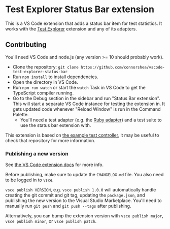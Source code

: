 # Test Explorer Status Bar extension

This is a VS Code extension that adds a status bar item for test statistics. It works with the [Test Explorer](https://marketplace.visualstudio.com/items?itemName=hbenl.vscode-test-explorer) extension and any of its adapters.

## Contributing

You'll need VS Code and node.js (any version >= 10 should probably work).

- Clone the repository: `git clone https://github.com/connorshea/vscode-test-explorer-status-bar`
- Run `npm install` to install dependencies.
- Open the directory in VS Code.
- Run `npm run watch` or start the `watch` Task in VS Code to get the TypeScript compiler running.
- Go to the Debug section in the sidebar and run "Status Bar extension". This will start a separate VS Code instance for testing the extension in. It gets updated code whenever "Reload Window" is run in the Command Palette.
  - You'll need a test adapter (e.g. the [Ruby adapter](https://marketplace.visualstudio.com/items?itemName=connorshea.vscode-ruby-test-adapter)) and a test suite to use the status bar extension with.

This extension is based on [the example test controller](https://github.com/hbenl/vscode-example-test-controller), it may be useful to check that repository for more information.

### Publishing a new version

See [the VS Code extension docs](https://code.visualstudio.com/api/working-with-extensions/publishing-extension) for more info.

Before publishing, make sure to update the `CHANGELOG.md` file. You also need to be logged in to `vsce`.

`vsce publish VERSION`, e.g. `vsce publish 1.0.0` will automatically handle creating the git commit and git tag, updating the `package.json`, and publishing the new version to the Visual Studio Marketplace. You'll need to manually run `git push` and `git push --tags` after publishing.

Alternatively, you can bump the extension version with `vsce publish major`, `vsce publish minor`, or `vsce publish patch`.
